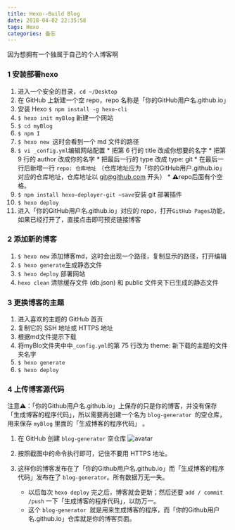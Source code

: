 ```yaml
---
title: Hexo--Build Blog
date: 2018-04-02 22:35:58
tags: Hexo
categories: 备忘
---
```


因为想拥有一个独属于自己的个人博客啊
<escape><!-- more --></escape>

### 1 安装部署hexo

1.  进入一个安全的目录，`cd ~/Desktop `
2.  在 GitHub 上新建一个空 repo，repo 名称是「你的GitHub用户名.github.io」
3.  安装 Hexo    `$ npm install -g hexo-cli`
4.   `$ hexo init myBlog` 新建一个网站
5.   `$ cd myBlog`
6.   `$ npm I`
7.   `$ hexo new `这时会看到一个 md 文件的路径
8.   `$ vi _config.yml`编辑网站配置
	* 把第 6 行的 title 改成你想要的名字
	* 把第 9 行的 author 改成你的名字
	* 把最后一行的 type 改成 type: git
	* 在最后一行后新增一行 `repo: 仓库地址` （仓库地址应为「你的GitHub用户.github.io」对应的仓库地址，仓库地址以  [git@github.com](mailto:git@github.com) 开头）
	* ⚠️repo后面有个空格。
9.   `$ npm install hexo-deployer-git —save`安装 git 部署插件
10.   `$ hexo deploy`
11.  进入「你的GitHub用户名.github.io」对应的 repo，打开` GitHub Pages `功能，如果已经打开了，直接点击即可预览链接博客

### 2 添加新的博客

1.  `$ hexo new` 添加博客md，这时会出现一个路径，复制显示的路径，打开编辑
2.  `$ hexo generate`生成静态文件
3.  `$ hexo deploy` 部署网站
4.  `hexo clean` 清除缓存文件 (db.json) 和 public 文件夹下已生成的静态文件

### 3 更换博客的主题

1.  进入喜欢的主题的 GitHub 首页
2.  复制它的 SSH 地址或 HTTPS 地址
3.  根据md文件提示下载
4.  将myBlo文件夹中中` _config.yml `的第 75 行改为 theme:  新下载的主题的文件夹名字
5.  `$ hexo generate`
6.  `$ hexo deploy`

### 4 上传博客源代码
注意⚠️：「你的Github用户名.github.io」上保存的只是你的博客，并没有保存「生成博客的程序代码」，所以需要再创建一个名为 `blog-generator `的空仓库，用来保存 `myBlog` 里面的「生成博客的程序代码」
。
1.  在 GitHub 创建 `blog-generator` 空仓库
![avatar](https://i.loli.net/2018/06/02/5b12ae9c43cee.png)

2.  按照截图中的命令执行即可，记住不要用 HTTPS 地址。
3. 这样你的博客发布在了「你的Github用户名.github.io」而「生成博客的程序代码」发布在了 `blog-generator`。所有数据万无一失。
	* 以后每次 `hexo deploy` 完之后，博客就会更新；然后还要 `add / commit /push` 一下「生成博客的程序代码」，以防万一。
	* 这个 `blog-generator `就是用来生成博客的程序，而「你的Github用户名.github.io」仓库就是你的博客页面。